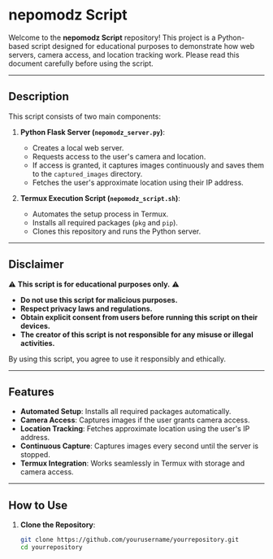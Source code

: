 # nepomodz Script

Welcome to the **nepomodz Script** repository! This project is a Python-based script designed for educational purposes to demonstrate how web servers, camera access, and location tracking work. Please read this document carefully before using the script.

---

## **Description**

This script consists of two main components:

1. **Python Flask Server (`nepomodz_server.py`)**:
   - Creates a local web server.
   - Requests access to the user's camera and location.
   - If access is granted, it captures images continuously and saves them to the `captured_images` directory.
   - Fetches the user's approximate location using their IP address.

2. **Termux Execution Script (`nepomodz_script.sh`)**:
   - Automates the setup process in Termux.
   - Installs all required packages (`pkg` and `pip`).
   - Clones this repository and runs the Python server.

---

## **Disclaimer**

⚠️ **This script is for educational purposes only.** ⚠️

- **Do not use this script for malicious purposes.**
- **Respect privacy laws and regulations.**
- **Obtain explicit consent from users before running this script on their devices.**
- **The creator of this script is not responsible for any misuse or illegal activities.**

By using this script, you agree to use it responsibly and ethically.

---

## **Features**

- **Automated Setup**: Installs all required packages automatically.
- **Camera Access**: Captures images if the user grants camera access.
- **Location Tracking**: Fetches approximate location using the user's IP address.
- **Continuous Capture**: Captures images every second until the server is stopped.
- **Termux Integration**: Works seamlessly in Termux with storage and camera access.

---

## **How to Use**

1. **Clone the Repository**:
   ```bash
   git clone https://github.com/yourusername/yourrepository.git
   cd yourrepository
